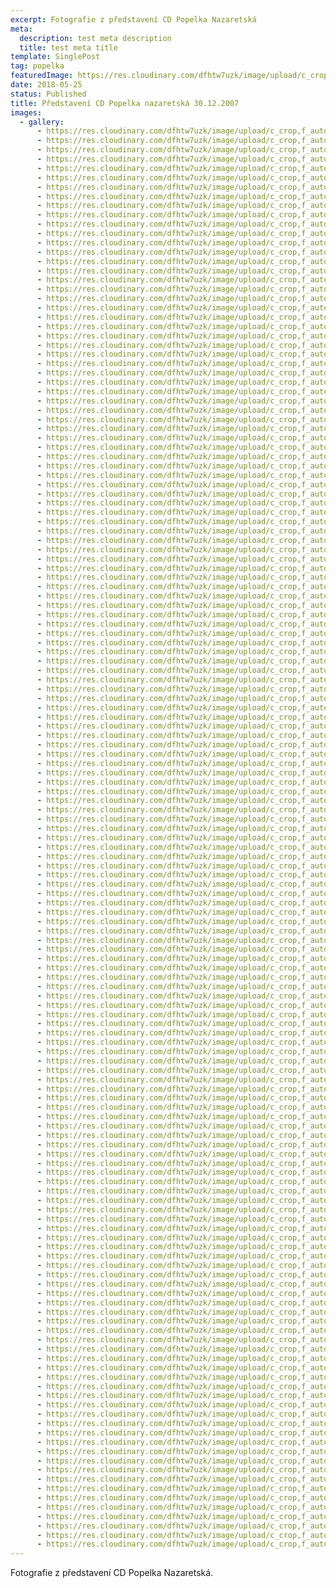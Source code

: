 ```yaml
---
excerpt: Fotografie z představení CD Popelka Nazaretská
meta:
  description: test meta description
  title: test meta title
template: SinglePost
tag: popelka
featuredImage: https://res.cloudinary.com/dfhtw7uzk/image/upload/c_crop,f_auto,h_2000,q_auto,w_2000/v1616783864/popelka_koncert/vkoncert0155_nmawmt.jpg
date: 2018-05-25
status: Published
title: Představení CD Popelka nazaretská 30.12.2007
images:
  - gallery:
      - https://res.cloudinary.com/dfhtw7uzk/image/upload/c_crop,f_auto,h_2000,q_auto,w_2000/v1616783864/popelka_koncert/vkoncert0155_nmawmt.jpg
      - https://res.cloudinary.com/dfhtw7uzk/image/upload/c_crop,f_auto,h_2000,q_auto,w_2000/v1616783864/popelka_koncert/vkoncert0153_rskdm9.jpg
      - https://res.cloudinary.com/dfhtw7uzk/image/upload/c_crop,f_auto,h_2000,q_auto,w_2000/v1616783864/popelka_koncert/vkoncert0154_n1zt0y.jpg
      - https://res.cloudinary.com/dfhtw7uzk/image/upload/c_crop,f_auto,h_2000,q_auto,w_2000/v1616783864/popelka_koncert/vkoncert0149_t3z33f.jpg
      - https://res.cloudinary.com/dfhtw7uzk/image/upload/c_crop,f_auto,h_2000,q_auto,w_2000/v1616783864/popelka_koncert/vkoncert0152_uaiafq.jpg
      - https://res.cloudinary.com/dfhtw7uzk/image/upload/c_crop,f_auto,h_2000,q_auto,w_2000/v1616783864/popelka_koncert/vkoncert0151_lkx6zu.jpg
      - https://res.cloudinary.com/dfhtw7uzk/image/upload/c_crop,f_auto,h_2000,q_auto,w_2000/v1616783864/popelka_koncert/vkoncert0150_ychboc.jpg
      - https://res.cloudinary.com/dfhtw7uzk/image/upload/c_crop,f_auto,h_2000,q_auto,w_2000/v1616783864/popelka_koncert/vkoncert0147_irzy89.jpg
      - https://res.cloudinary.com/dfhtw7uzk/image/upload/c_crop,f_auto,h_2000,q_auto,w_2000/v1616783863/popelka_koncert/vkoncert0146_gdeqxm.jpg
      - https://res.cloudinary.com/dfhtw7uzk/image/upload/c_crop,f_auto,h_2000,q_auto,w_2000/v1616783863/popelka_koncert/vkoncert0148_t2nrlt.jpg
      - https://res.cloudinary.com/dfhtw7uzk/image/upload/c_crop,f_auto,h_2000,q_auto,w_2000/v1616783863/popelka_koncert/vkoncert0144_wvwha7.jpg
      - https://res.cloudinary.com/dfhtw7uzk/image/upload/c_crop,f_auto,h_2000,q_auto,w_2000/v1616783863/popelka_koncert/vkoncert0143_rrxv5w.jpg
      - https://res.cloudinary.com/dfhtw7uzk/image/upload/c_crop,f_auto,h_2000,q_auto,w_2000/v1616783863/popelka_koncert/vkoncert0145_l9zatq.jpg
      - https://res.cloudinary.com/dfhtw7uzk/image/upload/c_crop,f_auto,h_2000,q_auto,w_2000/v1616783863/popelka_koncert/vkoncert0142_wuxxb4.jpg
      - https://res.cloudinary.com/dfhtw7uzk/image/upload/c_crop,f_auto,h_2000,q_auto,w_2000/v1616783863/popelka_koncert/vkoncert0137_b5spx3.jpg
      - https://res.cloudinary.com/dfhtw7uzk/image/upload/c_crop,f_auto,h_2000,q_auto,w_2000/v1616783863/popelka_koncert/vkoncert0140_vpjwgg.jpg
      - https://res.cloudinary.com/dfhtw7uzk/image/upload/c_crop,f_auto,h_2000,q_auto,w_2000/v1616783863/popelka_koncert/vkoncert0141_fthbq6.jpg
      - https://res.cloudinary.com/dfhtw7uzk/image/upload/c_crop,f_auto,h_2000,q_auto,w_2000/v1616783862/popelka_koncert/vkoncert0136_rjexfv.jpg
      - https://res.cloudinary.com/dfhtw7uzk/image/upload/c_crop,f_auto,h_2000,q_auto,w_2000/v1616783862/popelka_koncert/vkoncert0139_qjzpn7.jpg
      - https://res.cloudinary.com/dfhtw7uzk/image/upload/c_crop,f_auto,h_2000,q_auto,w_2000/v1616783862/popelka_koncert/vkoncert0138_mahq0o.jpg
      - https://res.cloudinary.com/dfhtw7uzk/image/upload/c_crop,f_auto,h_2000,q_auto,w_2000/v1616783862/popelka_koncert/vkoncert0135_n10q1r.jpg
      - https://res.cloudinary.com/dfhtw7uzk/image/upload/c_crop,f_auto,h_2000,q_auto,w_2000/v1616783862/popelka_koncert/vkoncert0134_ckmdhy.jpg
      - https://res.cloudinary.com/dfhtw7uzk/image/upload/c_crop,f_auto,h_2000,q_auto,w_2000/v1616783862/popelka_koncert/vkoncert0133_mazvac.jpg
      - https://res.cloudinary.com/dfhtw7uzk/image/upload/c_crop,f_auto,h_2000,q_auto,w_2000/v1616783861/popelka_koncert/vkoncert0132_wvccez.jpg
      - https://res.cloudinary.com/dfhtw7uzk/image/upload/c_crop,f_auto,h_2000,q_auto,w_2000/v1616783861/popelka_koncert/vkoncert0131_uvyzww.jpg
      - https://res.cloudinary.com/dfhtw7uzk/image/upload/c_crop,f_auto,h_2000,q_auto,w_2000/v1616783861/popelka_koncert/vkoncert0130_umgj8p.jpg
      - https://res.cloudinary.com/dfhtw7uzk/image/upload/c_crop,f_auto,h_2000,q_auto,w_2000/v1616783861/popelka_koncert/vkoncert0128_cqruhz.jpg
      - https://res.cloudinary.com/dfhtw7uzk/image/upload/c_crop,f_auto,h_2000,q_auto,w_2000/v1616783861/popelka_koncert/vkoncert0127_jxmbom.jpg
      - https://res.cloudinary.com/dfhtw7uzk/image/upload/c_crop,f_auto,h_2000,q_auto,w_2000/v1616783861/popelka_koncert/vkoncert0125_byzslb.jpg
      - https://res.cloudinary.com/dfhtw7uzk/image/upload/c_crop,f_auto,h_2000,q_auto,w_2000/v1616783861/popelka_koncert/vkoncert0129_pinlcp.jpg
      - https://res.cloudinary.com/dfhtw7uzk/image/upload/c_crop,f_auto,h_2000,q_auto,w_2000/v1616783861/popelka_koncert/vkoncert0126_rrtxhh.jpg
      - https://res.cloudinary.com/dfhtw7uzk/image/upload/c_crop,f_auto,h_2000,q_auto,w_2000/v1616783860/popelka_koncert/vkoncert0124_mffuij.jpg
      - https://res.cloudinary.com/dfhtw7uzk/image/upload/c_crop,f_auto,h_2000,q_auto,w_2000/v1616783859/popelka_koncert/vkoncert0123_ahjebq.jpg
      - https://res.cloudinary.com/dfhtw7uzk/image/upload/c_crop,f_auto,h_2000,q_auto,w_2000/v1616783859/popelka_koncert/vkoncert0122_v2pvde.jpg
      - https://res.cloudinary.com/dfhtw7uzk/image/upload/c_crop,f_auto,h_2000,q_auto,w_2000/v1616783859/popelka_koncert/vkoncert0121_syq4jg.jpg
      - https://res.cloudinary.com/dfhtw7uzk/image/upload/c_crop,f_auto,h_2000,q_auto,w_2000/v1616783859/popelka_koncert/vkoncert0120_r9wg4y.jpg
      - https://res.cloudinary.com/dfhtw7uzk/image/upload/c_crop,f_auto,h_2000,q_auto,w_2000/v1616783859/popelka_koncert/vkoncert0119_uwwmyc.jpg
      - https://res.cloudinary.com/dfhtw7uzk/image/upload/c_crop,f_auto,h_2000,q_auto,w_2000/v1616783859/popelka_koncert/vkoncert0118_ra5ozn.jpg
      - https://res.cloudinary.com/dfhtw7uzk/image/upload/c_crop,f_auto,h_2000,q_auto,w_2000/v1616783858/popelka_koncert/vkoncert0117_rpjfbc.jpg
      - https://res.cloudinary.com/dfhtw7uzk/image/upload/c_crop,f_auto,h_2000,q_auto,w_2000/v1616783858/popelka_koncert/vkoncert0116_ttibz2.jpg
      - https://res.cloudinary.com/dfhtw7uzk/image/upload/c_crop,f_auto,h_2000,q_auto,w_2000/v1616783858/popelka_koncert/vkoncert0115_hjcwdv.jpg
      - https://res.cloudinary.com/dfhtw7uzk/image/upload/c_crop,f_auto,h_2000,q_auto,w_2000/v1616783858/popelka_koncert/vkoncert0112_lduseq.jpg
      - https://res.cloudinary.com/dfhtw7uzk/image/upload/c_crop,f_auto,h_2000,q_auto,w_2000/v1616783858/popelka_koncert/vkoncert0113_dmlaw5.jpg
      - https://res.cloudinary.com/dfhtw7uzk/image/upload/c_crop,f_auto,h_2000,q_auto,w_2000/v1616783858/popelka_koncert/vkoncert0114_vkqksp.jpg
      - https://res.cloudinary.com/dfhtw7uzk/image/upload/c_crop,f_auto,h_2000,q_auto,w_2000/v1616783858/popelka_koncert/vkoncert0111_cn6tzg.jpg
      - https://res.cloudinary.com/dfhtw7uzk/image/upload/c_crop,f_auto,h_2000,q_auto,w_2000/v1616783858/popelka_koncert/vkoncert0110_fapeg9.jpg
      - https://res.cloudinary.com/dfhtw7uzk/image/upload/c_crop,f_auto,h_2000,q_auto,w_2000/v1616783858/popelka_koncert/vkoncert0103_hjebac.jpg
      - https://res.cloudinary.com/dfhtw7uzk/image/upload/c_crop,f_auto,h_2000,q_auto,w_2000/v1616783858/popelka_koncert/vkoncert0109_yjv0q7.jpg
      - https://res.cloudinary.com/dfhtw7uzk/image/upload/c_crop,f_auto,h_2000,q_auto,w_2000/v1616783858/popelka_koncert/vkoncert0106_fem9yo.jpg
      - https://res.cloudinary.com/dfhtw7uzk/image/upload/c_crop,f_auto,h_2000,q_auto,w_2000/v1616783858/popelka_koncert/vkoncert0105_fzna3i.jpg
      - https://res.cloudinary.com/dfhtw7uzk/image/upload/c_crop,f_auto,h_2000,q_auto,w_2000/v1616783857/popelka_koncert/vkoncert0107_odopda.jpg
      - https://res.cloudinary.com/dfhtw7uzk/image/upload/c_crop,f_auto,h_2000,q_auto,w_2000/v1616783857/popelka_koncert/vkoncert0108_ynmqp2.jpg
      - https://res.cloudinary.com/dfhtw7uzk/image/upload/c_crop,f_auto,h_2000,q_auto,w_2000/v1616783857/popelka_koncert/vkoncert0104_qd8bba.jpg
      - https://res.cloudinary.com/dfhtw7uzk/image/upload/c_crop,f_auto,h_2000,q_auto,w_2000/v1616783857/popelka_koncert/vkoncert0102_hqmwee.jpg
      - https://res.cloudinary.com/dfhtw7uzk/image/upload/c_crop,f_auto,h_2000,q_auto,w_2000/v1616783857/popelka_koncert/vkoncert0101_bwk5kt.jpg
      - https://res.cloudinary.com/dfhtw7uzk/image/upload/c_crop,f_auto,h_2000,q_auto,w_2000/v1616783857/popelka_koncert/vkoncert0098_kdylzm.jpg
      - https://res.cloudinary.com/dfhtw7uzk/image/upload/c_crop,f_auto,h_2000,q_auto,w_2000/v1616783857/popelka_koncert/vkoncert0099_qb2mkc.jpg
      - https://res.cloudinary.com/dfhtw7uzk/image/upload/c_crop,f_auto,h_2000,q_auto,w_2000/v1616783857/popelka_koncert/vkoncert0100_xnnzqs.jpg
      - https://res.cloudinary.com/dfhtw7uzk/image/upload/c_crop,f_auto,h_2000,q_auto,w_2000/v1616783857/popelka_koncert/vkoncert0096_qy9hpx.jpg
      - https://res.cloudinary.com/dfhtw7uzk/image/upload/c_crop,f_auto,h_2000,q_auto,w_2000/v1616783857/popelka_koncert/vkoncert0097_qqzp9u.jpg
      - https://res.cloudinary.com/dfhtw7uzk/image/upload/c_crop,f_auto,h_2000,q_auto,w_2000/v1616783856/popelka_koncert/vkoncert0095_tuttye.jpg
      - https://res.cloudinary.com/dfhtw7uzk/image/upload/c_crop,f_auto,h_2000,q_auto,w_2000/v1616783856/popelka_koncert/vkoncert0094_schpe2.jpg
      - https://res.cloudinary.com/dfhtw7uzk/image/upload/c_crop,f_auto,h_2000,q_auto,w_2000/v1616783856/popelka_koncert/vkoncert0090_sn89la.jpg
      - https://res.cloudinary.com/dfhtw7uzk/image/upload/c_crop,f_auto,h_2000,q_auto,w_2000/v1616783856/popelka_koncert/vkoncert0093_aq6oj2.jpg
      - https://res.cloudinary.com/dfhtw7uzk/image/upload/c_crop,f_auto,h_2000,q_auto,w_2000/v1616783856/popelka_koncert/vkoncert0089_dzoof1.jpg
      - https://res.cloudinary.com/dfhtw7uzk/image/upload/c_crop,f_auto,h_2000,q_auto,w_2000/v1616783856/popelka_koncert/vkoncert0091_alcrjl.jpg
      - https://res.cloudinary.com/dfhtw7uzk/image/upload/c_crop,f_auto,h_2000,q_auto,w_2000/v1616783856/popelka_koncert/vkoncert0092_nhar1l.jpg
      - https://res.cloudinary.com/dfhtw7uzk/image/upload/c_crop,f_auto,h_2000,q_auto,w_2000/v1616783856/popelka_koncert/vkoncert0088_jsdpgp.jpg
      - https://res.cloudinary.com/dfhtw7uzk/image/upload/c_crop,f_auto,h_2000,q_auto,w_2000/v1616783856/popelka_koncert/vkoncert0086_k9fyuy.jpg
      - https://res.cloudinary.com/dfhtw7uzk/image/upload/c_crop,f_auto,h_2000,q_auto,w_2000/v1616783856/popelka_koncert/vkoncert0087_ssrdlq.jpg
      - https://res.cloudinary.com/dfhtw7uzk/image/upload/c_crop,f_auto,h_2000,q_auto,w_2000/v1616783856/popelka_koncert/vkoncert0085_hyxtwn.jpg
      - https://res.cloudinary.com/dfhtw7uzk/image/upload/c_crop,f_auto,h_2000,q_auto,w_2000/v1616783856/popelka_koncert/vkoncert0084_gyb78c.jpg
      - https://res.cloudinary.com/dfhtw7uzk/image/upload/c_crop,f_auto,h_2000,q_auto,w_2000/v1616783855/popelka_koncert/vkoncert0083_jbv3ka.jpg
      - https://res.cloudinary.com/dfhtw7uzk/image/upload/c_crop,f_auto,h_2000,q_auto,w_2000/v1616783855/popelka_koncert/vkoncert0081_af9oox.jpg
      - https://res.cloudinary.com/dfhtw7uzk/image/upload/c_crop,f_auto,h_2000,q_auto,w_2000/v1616783855/popelka_koncert/vkoncert0078_tyvgbb.jpg
      - https://res.cloudinary.com/dfhtw7uzk/image/upload/c_crop,f_auto,h_2000,q_auto,w_2000/v1616783855/popelka_koncert/vkoncert0082_cij7ix.jpg
      - https://res.cloudinary.com/dfhtw7uzk/image/upload/c_crop,f_auto,h_2000,q_auto,w_2000/v1616783855/popelka_koncert/vkoncert0080_q2gn2q.jpg
      - https://res.cloudinary.com/dfhtw7uzk/image/upload/c_crop,f_auto,h_2000,q_auto,w_2000/v1616783855/popelka_koncert/vkoncert0079_hdlsi0.jpg
      - https://res.cloudinary.com/dfhtw7uzk/image/upload/c_crop,f_auto,h_2000,q_auto,w_2000/v1616783855/popelka_koncert/vkoncert0076_o41d7i.jpg
      - https://res.cloudinary.com/dfhtw7uzk/image/upload/c_crop,f_auto,h_2000,q_auto,w_2000/v1616783855/popelka_koncert/vkoncert0077_jocp4o.jpg
      - https://res.cloudinary.com/dfhtw7uzk/image/upload/c_crop,f_auto,h_2000,q_auto,w_2000/v1616783855/popelka_koncert/vkoncert0075_pvdmel.jpg
      - https://res.cloudinary.com/dfhtw7uzk/image/upload/c_crop,f_auto,h_2000,q_auto,w_2000/v1616783855/popelka_koncert/vkoncert0074_m9fe5r.jpg
      - https://res.cloudinary.com/dfhtw7uzk/image/upload/c_crop,f_auto,h_2000,q_auto,w_2000/v1616783854/popelka_koncert/vkoncert0073_xfdzev.jpg
      - https://res.cloudinary.com/dfhtw7uzk/image/upload/c_crop,f_auto,h_2000,q_auto,w_2000/v1616783854/popelka_koncert/vkoncert0072_gkepuf.jpg
      - https://res.cloudinary.com/dfhtw7uzk/image/upload/c_crop,f_auto,h_2000,q_auto,w_2000/v1616783854/popelka_koncert/vkoncert0070_wv5zqt.jpg
      - https://res.cloudinary.com/dfhtw7uzk/image/upload/c_crop,f_auto,h_2000,q_auto,w_2000/v1616783854/popelka_koncert/vkoncert0069_oh6i6n.jpg
      - https://res.cloudinary.com/dfhtw7uzk/image/upload/c_crop,f_auto,h_2000,q_auto,w_2000/v1616783854/popelka_koncert/vkoncert0068_lr2ldc.jpg
      - https://res.cloudinary.com/dfhtw7uzk/image/upload/c_crop,f_auto,h_2000,q_auto,w_2000/v1616783854/popelka_koncert/vkoncert0071_vyxrga.jpg
      - https://res.cloudinary.com/dfhtw7uzk/image/upload/c_crop,f_auto,h_2000,q_auto,w_2000/v1616783852/popelka_koncert/vkoncert0067_qtokqr.jpg
      - https://res.cloudinary.com/dfhtw7uzk/image/upload/c_crop,f_auto,h_2000,q_auto,w_2000/v1616783852/popelka_koncert/vkoncert0065_ufxpdd.jpg
      - https://res.cloudinary.com/dfhtw7uzk/image/upload/c_crop,f_auto,h_2000,q_auto,w_2000/v1616783852/popelka_koncert/vkoncert0060_sglisc.jpg
      - https://res.cloudinary.com/dfhtw7uzk/image/upload/c_crop,f_auto,h_2000,q_auto,w_2000/v1616783852/popelka_koncert/vkoncert0064_aya0uv.jpg
      - https://res.cloudinary.com/dfhtw7uzk/image/upload/c_crop,f_auto,h_2000,q_auto,w_2000/v1616783852/popelka_koncert/vkoncert0061_wpluy3.jpg
      - https://res.cloudinary.com/dfhtw7uzk/image/upload/c_crop,f_auto,h_2000,q_auto,w_2000/v1616783852/popelka_koncert/vkoncert0066_f943b7.jpg
      - https://res.cloudinary.com/dfhtw7uzk/image/upload/c_crop,f_auto,h_2000,q_auto,w_2000/v1616783852/popelka_koncert/vkoncert0063_mm3ddu.jpg
      - https://res.cloudinary.com/dfhtw7uzk/image/upload/c_crop,f_auto,h_2000,q_auto,w_2000/v1616783852/popelka_koncert/vkoncert0062_avmtxp.jpg
      - https://res.cloudinary.com/dfhtw7uzk/image/upload/c_crop,f_auto,h_2000,q_auto,w_2000/v1616783851/popelka_koncert/vkoncert0057_ev2gbq.jpg
      - https://res.cloudinary.com/dfhtw7uzk/image/upload/c_crop,f_auto,h_2000,q_auto,w_2000/v1616783851/popelka_koncert/vkoncert0056_xx9yg0.jpg
      - https://res.cloudinary.com/dfhtw7uzk/image/upload/c_crop,f_auto,h_2000,q_auto,w_2000/v1616783851/popelka_koncert/vkoncert0059_qszipl.jpg
      - https://res.cloudinary.com/dfhtw7uzk/image/upload/c_crop,f_auto,h_2000,q_auto,w_2000/v1616783851/popelka_koncert/vkoncert0058_aklpdt.jpg
      - https://res.cloudinary.com/dfhtw7uzk/image/upload/c_crop,f_auto,h_2000,q_auto,w_2000/v1616783851/popelka_koncert/vkoncert0055_eg8rjr.jpg
      - https://res.cloudinary.com/dfhtw7uzk/image/upload/c_crop,f_auto,h_2000,q_auto,w_2000/v1616783851/popelka_koncert/vkoncert0053_rjlnws.jpg
      - https://res.cloudinary.com/dfhtw7uzk/image/upload/c_crop,f_auto,h_2000,q_auto,w_2000/v1616783851/popelka_koncert/vkoncert0054_j6pmkq.jpg
      - https://res.cloudinary.com/dfhtw7uzk/image/upload/c_crop,f_auto,h_2000,q_auto,w_2000/v1616783851/popelka_koncert/vkoncert0052_ag9ype.jpg
      - https://res.cloudinary.com/dfhtw7uzk/image/upload/c_crop,f_auto,h_2000,q_auto,w_2000/v1616783851/popelka_koncert/vkoncert0051_yw60tf.jpg
      - https://res.cloudinary.com/dfhtw7uzk/image/upload/c_crop,f_auto,h_2000,q_auto,w_2000/v1616783851/popelka_koncert/vkoncert0042_lbq37l.jpg
      - https://res.cloudinary.com/dfhtw7uzk/image/upload/c_crop,f_auto,h_2000,q_auto,w_2000/v1616783851/popelka_koncert/vkoncert0050_ivwfdm.jpg
      - https://res.cloudinary.com/dfhtw7uzk/image/upload/c_crop,f_auto,h_2000,q_auto,w_2000/v1616783850/popelka_koncert/vkoncert0048_m7grye.jpg
      - https://res.cloudinary.com/dfhtw7uzk/image/upload/c_crop,f_auto,h_2000,q_auto,w_2000/v1616783850/popelka_koncert/vkoncert0049_od4gmy.jpg
      - https://res.cloudinary.com/dfhtw7uzk/image/upload/c_crop,f_auto,h_2000,q_auto,w_2000/v1616783850/popelka_koncert/vkoncert0046_b6mle5.jpg
      - https://res.cloudinary.com/dfhtw7uzk/image/upload/c_crop,f_auto,h_2000,q_auto,w_2000/v1616783850/popelka_koncert/vkoncert0047_rga2yx.jpg
      - https://res.cloudinary.com/dfhtw7uzk/image/upload/c_crop,f_auto,h_2000,q_auto,w_2000/v1616783850/popelka_koncert/vkoncert0045_xcuom2.jpg
      - https://res.cloudinary.com/dfhtw7uzk/image/upload/c_crop,f_auto,h_2000,q_auto,w_2000/v1616783850/popelka_koncert/vkoncert0040_mcrnd8.jpg
      - https://res.cloudinary.com/dfhtw7uzk/image/upload/c_crop,f_auto,h_2000,q_auto,w_2000/v1616783850/popelka_koncert/vkoncert0043_umdhoc.jpg
      - https://res.cloudinary.com/dfhtw7uzk/image/upload/c_crop,f_auto,h_2000,q_auto,w_2000/v1616783850/popelka_koncert/vkoncert0044_zipide.jpg
      - https://res.cloudinary.com/dfhtw7uzk/image/upload/c_crop,f_auto,h_2000,q_auto,w_2000/v1616783850/popelka_koncert/vkoncert0041_zpaqxy.jpg
      - https://res.cloudinary.com/dfhtw7uzk/image/upload/c_crop,f_auto,h_2000,q_auto,w_2000/v1616783849/popelka_koncert/vkoncert0036_gp7dh0.jpg
      - https://res.cloudinary.com/dfhtw7uzk/image/upload/c_crop,f_auto,h_2000,q_auto,w_2000/v1616783849/popelka_koncert/vkoncert0039_dhmaea.jpg
      - https://res.cloudinary.com/dfhtw7uzk/image/upload/c_crop,f_auto,h_2000,q_auto,w_2000/v1616783849/popelka_koncert/vkoncert0035_brthmw.jpg
      - https://res.cloudinary.com/dfhtw7uzk/image/upload/c_crop,f_auto,h_2000,q_auto,w_2000/v1616783849/popelka_koncert/vkoncert0038_o3yqjf.jpg
      - https://res.cloudinary.com/dfhtw7uzk/image/upload/c_crop,f_auto,h_2000,q_auto,w_2000/v1616783849/popelka_koncert/vkoncert0037_pzvzph.jpg
      - https://res.cloudinary.com/dfhtw7uzk/image/upload/c_crop,f_auto,h_2000,q_auto,w_2000/v1616783849/popelka_koncert/vkoncert0022_xy4vxm.jpg
      - https://res.cloudinary.com/dfhtw7uzk/image/upload/c_crop,f_auto,h_2000,q_auto,w_2000/v1616783849/popelka_koncert/vkoncert0034_qyo58a.jpg
      - https://res.cloudinary.com/dfhtw7uzk/image/upload/c_crop,f_auto,h_2000,q_auto,w_2000/v1616783849/popelka_koncert/vkoncert0033_myoo0p.jpg
      - https://res.cloudinary.com/dfhtw7uzk/image/upload/c_crop,f_auto,h_2000,q_auto,w_2000/v1616783849/popelka_koncert/vkoncert0032_mo2ryb.jpg
      - https://res.cloudinary.com/dfhtw7uzk/image/upload/c_crop,f_auto,h_2000,q_auto,w_2000/v1616783849/popelka_koncert/vkoncert0031_bpxz43.jpg
      - https://res.cloudinary.com/dfhtw7uzk/image/upload/c_crop,f_auto,h_2000,q_auto,w_2000/v1616783848/popelka_koncert/vkoncert0029_ebhbyi.jpg
      - https://res.cloudinary.com/dfhtw7uzk/image/upload/c_crop,f_auto,h_2000,q_auto,w_2000/v1616783848/popelka_koncert/vkoncert0030_xrg3vh.jpg
      - https://res.cloudinary.com/dfhtw7uzk/image/upload/c_crop,f_auto,h_2000,q_auto,w_2000/v1616783848/popelka_koncert/vkoncert0028_nshfv6.jpg
      - https://res.cloudinary.com/dfhtw7uzk/image/upload/c_crop,f_auto,h_2000,q_auto,w_2000/v1616783848/popelka_koncert/vkoncert0026_t5oxut.jpg
      - https://res.cloudinary.com/dfhtw7uzk/image/upload/c_crop,f_auto,h_2000,q_auto,w_2000/v1616783848/popelka_koncert/vkoncert0024_kkqjrj.jpg
      - https://res.cloudinary.com/dfhtw7uzk/image/upload/c_crop,f_auto,h_2000,q_auto,w_2000/v1616783848/popelka_koncert/vkoncert0025_v21re3.jpg
      - https://res.cloudinary.com/dfhtw7uzk/image/upload/c_crop,f_auto,h_2000,q_auto,w_2000/v1616783848/popelka_koncert/vkoncert0023_mfi5b0.jpg
      - https://res.cloudinary.com/dfhtw7uzk/image/upload/c_crop,f_auto,h_2000,q_auto,w_2000/v1616783848/popelka_koncert/vkoncert0021_txse6a.jpg
      - https://res.cloudinary.com/dfhtw7uzk/image/upload/c_crop,f_auto,h_2000,q_auto,w_2000/v1616783848/popelka_koncert/vkoncert0015_o71ks1.jpg
      - https://res.cloudinary.com/dfhtw7uzk/image/upload/c_crop,f_auto,h_2000,q_auto,w_2000/v1616783848/popelka_koncert/vkoncert0019_fpga0s.jpg
      - https://res.cloudinary.com/dfhtw7uzk/image/upload/c_crop,f_auto,h_2000,q_auto,w_2000/v1616783848/popelka_koncert/vkoncert0020_vqvymw.jpg
      - https://res.cloudinary.com/dfhtw7uzk/image/upload/c_crop,f_auto,h_2000,q_auto,w_2000/v1616783847/popelka_koncert/vkoncert0016_kaqbym.jpg
      - https://res.cloudinary.com/dfhtw7uzk/image/upload/c_crop,f_auto,h_2000,q_auto,w_2000/v1616783847/popelka_koncert/vkoncert0018_zqp9jn.jpg
      - https://res.cloudinary.com/dfhtw7uzk/image/upload/c_crop,f_auto,h_2000,q_auto,w_2000/v1616783847/popelka_koncert/vkoncert0017_tuzuzt.jpg
      - https://res.cloudinary.com/dfhtw7uzk/image/upload/c_crop,f_auto,h_2000,q_auto,w_2000/v1616783847/popelka_koncert/vkoncert0012_bu7gpi.jpg
      - https://res.cloudinary.com/dfhtw7uzk/image/upload/c_crop,f_auto,h_2000,q_auto,w_2000/v1616783847/popelka_koncert/vkoncert0014_c7hewb.jpg
      - https://res.cloudinary.com/dfhtw7uzk/image/upload/c_crop,f_auto,h_2000,q_auto,w_2000/v1616783847/popelka_koncert/vkoncert0010_rugrae.jpg
      - https://res.cloudinary.com/dfhtw7uzk/image/upload/c_crop,f_auto,h_2000,q_auto,w_2000/v1616783847/popelka_koncert/vkoncert0013_ckbz69.jpg
      - https://res.cloudinary.com/dfhtw7uzk/image/upload/c_crop,f_auto,h_2000,q_auto,w_2000/v1616783847/popelka_koncert/vkoncert0009_lxkluo.jpg
      - https://res.cloudinary.com/dfhtw7uzk/image/upload/c_crop,f_auto,h_2000,q_auto,w_2000/v1616783847/popelka_koncert/vkoncert0008_trb9gm.jpg
      - https://res.cloudinary.com/dfhtw7uzk/image/upload/c_crop,f_auto,h_2000,q_auto,w_2000/v1616783846/popelka_koncert/vkoncert0007_uzzdem.jpg
      - https://res.cloudinary.com/dfhtw7uzk/image/upload/c_crop,f_auto,h_2000,q_auto,w_2000/v1616783846/popelka_koncert/vkoncert0004_jzs7ag.jpg
      - https://res.cloudinary.com/dfhtw7uzk/image/upload/c_crop,f_auto,h_2000,q_auto,w_2000/v1616783846/popelka_koncert/vkoncert0001_jxcr2z.jpg
      - https://res.cloudinary.com/dfhtw7uzk/image/upload/c_crop,f_auto,h_2000,q_auto,w_2000/v1616783846/popelka_koncert/vkoncert0003_ea4prf.jpg
      - https://res.cloudinary.com/dfhtw7uzk/image/upload/c_crop,f_auto,h_2000,q_auto,w_2000/v1616783846/popelka_koncert/vkoncert0006_gizvc2.jpg
      - https://res.cloudinary.com/dfhtw7uzk/image/upload/c_crop,f_auto,h_2000,q_auto,w_2000/v1616783846/popelka_koncert/vkoncert0005_hcbq0s.jpg
      - https://res.cloudinary.com/dfhtw7uzk/image/upload/c_crop,f_auto,h_2000,q_auto,w_2000/v1616783846/popelka_koncert/vkoncert0002_khpadc.jpg
---
```

Fotografie z představení CD Popelka Nazaretská.